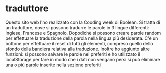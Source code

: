 # traduttore
Questo sito web l'ho realizzato con la Cooding week di Boolean. Si tratta di un traduttore, dove si possono tradurre le parole in 3 lingue differenti: Inglese, Francese e Spagnolo. Dopodichè si possono creare parole random per effettuare la traduzione della parola nella lingua più desiderata. C'è un bottone per effettuare il reset di tutti gli elementi, compreso quello dello sfondo della bandiera relativa alla traduzione. Inoltre ho aggiunto altre funzioni:
si possono salvare le parole nei preferiti e ho utilizzato il localStorage per fare in modo che i dati non vengano persi
si può eliminare una o più parole inserite nella sezione preferiti
